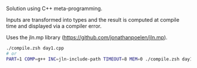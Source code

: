 Solution using C++ meta-programming.

Inputs are transformed into types and the result is computed at compile time and displayed via a compiler error.

Uses the jln.mp library (https://github.com/jonathanpoelen/jln.mp).

```sh
./compile.zsh day1.cpp
# or
PART=1 COMP=g++ INC=jln-include-path TIMEOUT=8 MEM=0 ./compile.zsh day1.cpp [compiler option...]
```
